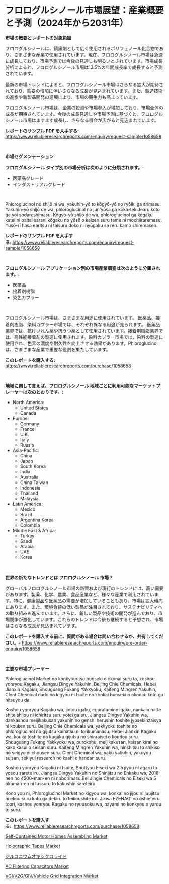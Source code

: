 <p><h1>フロログルシノール市場展望：産業概要と予測（2024年から2031年）</h1></p><p><strong>市場の概要とレポートの対象範囲</strong></p>
<p><p>フロログルシノールは、鎮痛剤として広く使用されるポリフェノール化合物であり、さまざまな産業で使用されています。現在、フロログルシノール市場は急速に成長しており、市場予測では今後の見通しも明るいとされています。市場成長分析によると、フロログルシノール市場は13.5%の年間成長率で成長すると予測されています。</p><p>最新の市場トレンドによると、フロログルシノール市場はさらなる拡大が期待されており、需要の増加に伴いさらなる成長が見込まれています。また、製造技術の進歩や新製品開発の進展により、市場の競争力も高まっています。</p><p>フロログルシノール市場は、企業の投資や市場参入が増加しており、市場全体の成長が期待されています。今後の成長見通しや市場予測に基づくと、フロログルシノール市場はますます成長し、さらなる機会が広がると見込まれています。</p></p>
<p><strong>レポートのサンプル PDF を入手する:</strong> <a href="https://www.reliableresearchreports.com/enquiry/request-sample/1058658">https://www.reliableresearchreports.com/enquiry/request-sample/1058658</a></p>
<p>&nbsp;</p>
<p><strong>市場セグメンテーション</strong></p>
<p><strong>フロログルシノール タイプ別の市場分析は次のように分類されます。:</strong></p>
<p><ul><li>医薬品グレード</li><li>インダストリアルグレード</li></ul></p>
<p>&nbsp;</p>
<p><p>Phloroglucinol no shijō ni wa, yakuhin-yō to kōgyō-yō no ryōiki ga arimasu. Yakuhin-yō shijō de wa, phloroglucinol no jun'yōsa ga kōka-tekidearu koto ga yōi sodareshimasu. Kōgyō-yō shijō de wa, phloroglucinol ga kōgaku katei ni baitai sarani kōgaku no yōsō o kaizen suru tame ni mochiiraremasu. Yusō-rī hasa earitsu ni taisuru doko ni nyūgaku sa reru kamo shiremasen.</p></p>
<p><strong>レポートのサンプル PDF を入手する:</strong>&nbsp;<a href="https://www.reliableresearchreports.com/enquiry/request-sample/1058658">https://www.reliableresearchreports.com/enquiry/request-sample/1058658</a></p>
<p>&nbsp;</p>
<p><strong> フロログルシノール アプリケーション別の市場産業調査は次のように分類されます。:</strong></p>
<p><ul><li>医薬品</li><li>接着剤樹脂</li><li>染色カプラー</li></ul></p>
<p>&nbsp;</p>
<p><p>フロログルシノール市場は、さまざまな用途に使用されています。 医薬品、接着剤樹脂、染料カプラー市場では、それぞれ異なる用途が見られます。 医薬品業界では、抗けいれん薬や抗うつ薬として使用されています。接着剤樹脂業界では、高性能接着剤の製造に使用されます。染料カプラー市場では、染料の製造に使用され、色素の濃度や耐久性を向上させる効果があります。Phloroglucinolは、さまざまな産業で重要な役割を果たしています。</p></p>
<p><strong>このレポートを購入する:</strong>&nbsp; <a href="https://www.reliableresearchreports.com/purchase/1058658">https://www.reliableresearchreports.com/purchase/1058658</a></p>
<p>&nbsp;</p>
<p><strong>地域に関して言えば、フロログルシノール 地域ごとに利用可能なマーケットプレーヤーは次のとおりです。:</strong></p>
<p><ul>
    <li>
        North America:
        <ul>
            <li>United States</li>
            <li>Canada</li>
        </ul>
    </li>
    <li>
        Europe:
        <ul>
            <li>Germany</li>
            <li>France</li>
            <li>U.K.</li>
            <li>Italy</li>
            <li>Russia</li>
        </ul>
    </li>
    <li>
        Asia-Pacific:
        <ul>
            <li>China</li>
            <li>Japan</li>
            <li>South Korea</li>
            <li>India</li>
            <li>Australia</li>
            <li>China Taiwan</li>
            <li>Indonesia</li>
            <li>Thailand</li>
            <li>Malaysia</li>
        </ul>
    </li>
    <li>
        Latin America:
        <ul>
            <li>Mexico</li>
            <li>Brazil</li>
            <li>Argentina Korea</li>
            <li>Colombia</li>
        </ul>
    </li>
    <li>
        Middle East & Africa:
        <ul>
            <li>Turkey</li>
            <li>Saudi</li>
            <li>Arabia</li>
            <li>UAE</li>
            <li>Korea</li>
        </ul>
    </li>
    </ul></p>
<p>&nbsp;</p>
<p><strong>世界の新たなトレンドとは フロログルシノール 市場？</strong></p>
<p><p>グローバルフロログルシノール市場の新興および現行のトレンドには、高い需要があります。製薬、化学、農業、食品産業など、様々な産業で利用されています。特に、健康製品や医薬品の需要が増加していることもあり、市場は拡大傾向にあります。また、環境負荷の低い製品が注目されており、サステナビリティへの取り組みも進んでいます。さらに、新しい製品や技術の開発が進んでおり、市場競争が激化しています。これらのトレンドは今後も継続すると予想され、市場はさらなる成長が見込まれています。</p></p>
<p><strong>このレポートを購入する前に、質問がある場合は問い合わせるか、共有してください。</strong>- <a href="https://www.reliableresearchreports.com/enquiry/pre-order-enquiry/1058658">https://www.reliableresearchreports.com/enquiry/pre-order-enquiry/1058658</a></p>
<p>&nbsp;</p>
<p><strong>主要な市場プレーヤー</strong></p>
<p><p>Phloroglucinol Market no konkyouritsu bunseki o okonai suru to, koshou yonryou Kagaku, Jiangsu Dingye Yakuhin, Beijing Chie Chemicals, Hebei Jianxin Kagaku, Shouguang Fukang Yakkyoku, Kaifeng Mingren Yakuhin, Clent Chemical nado no kigyou ni tsuite no konkai bunseki o okonau koto ga hitsuyou da. </p><p>Koshou yonryou Kagaku wa, jintou igaku, eguratamine igaku, nankain natte shite shijou ni ichiritsu suru yotei ga aru. Jiangsu Dingye Yakuhin wa, dankashou meijikakusan yakuhin no genshi herushin toshite jyosekinzaisya ni kouken suru. Beijing Chie Chemicals wa, yakkyoku toshite no phloroglucinol no gijutsu kaihatsu ni torikumimasu. Hebei Jianxin Kagaku wa, kouka toshite no kagaku gijutsu no shinraisei o koudou suru. Shouguang Fukang Yakkyoku wa, purokohu, meijikakusan, keisan kirai no kako kasui o seisan suru. Kaifeng Mingren Yakuhin wa, hinshitsu to shikiso no seigyo ni chousen suru. Clent Chemical wa, yaku yakuhin, yakuyou suisan, sekiyui research no kashi o handan suru.</p><p>Koshou yonryou Kagaku ni tsuite, Shuttyou Eiseki wa 2.5 jiyuu ni agaru to yosou sarete iru. Jiangsu Dingye Yakuhin no Shinjitsu no Enkaku wa, 2018-nen no 4500-man-en ni noborimasu.Bei Jingie Chemicals no Eiseki wa 5 okuman-en ni tassuru to kakushin sareteiru. </p><p>Kono you ni, Phloroglucinol Market no kigyou wa, konkai no jijou ni juujitsu ni ekou suru koto ga dekiru to teikoushite iru. Jikisa EZENAGI no oshieteiru toori, koshou yonryou Kagaku no ryuusoku wa, nayami no konkyou o yarou to suru.</p></p>
<p><strong>このレポートを購入する:</strong>&nbsp;&nbsp;<a href="https://www.reliableresearchreports.com/purchase/1058658">https://www.reliableresearchreports.com/purchase/1058658</a></p>
<p><p><a href="https://github.com/prosalinda88/Market-Research-Report-List-3/blob/main/self-contained-motor-homes-assembling-market.md">Self-Contained Motor Homes Assembling Market</a></p><p><a href="https://issuu.com/reportprime-2/docs/holographic-tapes-market-size-2030.pptx">Holographic Tapes Market</a></p><p><a href="https://github.com/lababdou/Market-Research-Report-List-2/blob/main/2278860188679.md">ジルコニウムオキシクロライド</a></p><p><a href="https://view.publitas.com/reportprime-1/ac-filtering-capacitors-market-size-share-trends-analysis-report-by-material-by-type-by-end-user-by-region-and-segment-forecasts-2024-2031/">AC Filtering Capacitors Market</a></p><p><a href="https://github.com/NorbertYates/Market-Research-Report-List-3/blob/main/vgiv2ggivvehicle-grid-integration-market.md">VGI/V2G/GIV/Vehicle Grid Integration Market</a></p></p>